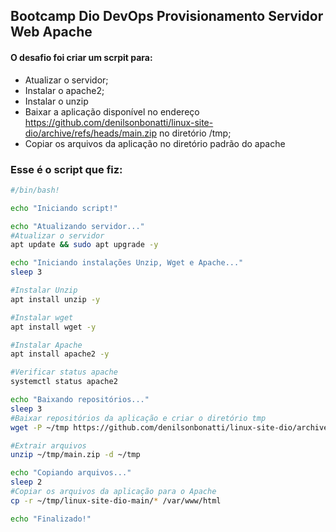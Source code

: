## Bootcamp Dio DevOps Provisionamento Servidor Web Apache

#### O desafio foi criar um scrpit para:
- Atualizar o servidor;
- Instalar o apache2;
- Instalar o unzip
- Baixar a aplicação disponível no endereço https://github.com/denilsonbonatti/linux-site-dio/archive/refs/heads/main.zip no diretório /tmp;
- Copiar os arquivos da aplicação no diretório padrão do apache


### Esse é o script que fiz:
```bash
#/bin/bash!

echo "Iniciando script!"

echo "Atualizando servidor..."
#Atualizar o servidor
apt update && sudo apt upgrade -y

echo "Iniciando instalações Unzip, Wget e Apache..."
sleep 3

#Instalar Unzip
apt install unzip -y

#Instalar wget
apt install wget -y

#Instalar Apache
apt install apache2 -y

#Verificar status apache
systemctl status apache2

echo "Baixando repositórios..."
sleep 3
#Baixar repositórios da aplicação e criar o diretório tmp
wget -P ~/tmp https://github.com/denilsonbonatti/linux-site-dio/archive/refs/heads/main.zip

#Extrair arquivos
unzip ~/tmp/main.zip -d ~/tmp 

echo "Copiando arquivos..."
sleep 2
#Copiar os arquivos da aplicação para o Apache
cp -r ~/tmp/linux-site-dio-main/* /var/www/html

echo "Finalizado!"
